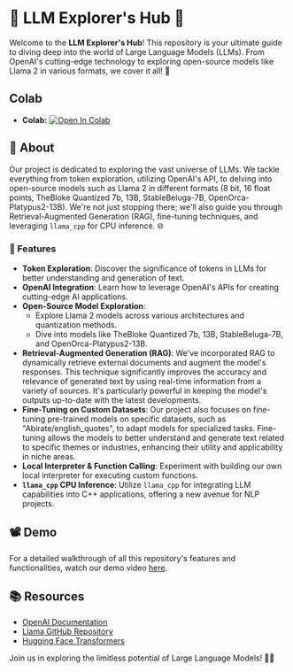 # 🚀 LLM Explorer's Hub 🌌

Welcome to the **LLM Explorer's Hub**! This repository is your ultimate guide to diving deep into the world of Large Language Models (LLMs). From OpenAI's cutting-edge technology to exploring open-source models like Llama 2 in various formats, we cover it all! 🎉

## Colab
- **Colab:** [![Open In Colab](https://colab.research.google.com/assets/colab-badge.svg)](https://colab.research.google.com/github/Aagam0812/Deep_Learning/blob/main/Assignment%202/CMPE258_Assignment2_LLM.ipynb)

## 📜 About

Our project is dedicated to exploring the vast universe of LLMs. We tackle everything from token exploration, utilizing OpenAI's API, to delving into open-source models such as Llama 2 in different formats (8 bit, 16 float points, TheBloke Quantized 7b, 13B, StableBeluga-7B, OpenOrca-Platypus2-13B). We're not just stopping there; we'll also guide you through Retrieval-Augmented Generation (RAG), fine-tuning techniques, and leveraging `llama_cpp` for CPU inference. 🌐

### 🌟 Features

- **Token Exploration**: Discover the significance of tokens in LLMs for better understanding and generation of text.
- **OpenAI Integration**: Learn how to leverage OpenAI's APIs for creating cutting-edge AI applications.
- **Open-Source Model Exploration**:
  - Explore Llama 2 models across various architectures and quantization methods.
  - Dive into models like TheBloke Quantized 7b, 13B, StableBeluga-7B, and OpenOrca-Platypus2-13B.
- **Retrieval-Augmented Generation (RAG)**: We've incorporated RAG to dynamically retrieve external documents and augment the model's responses. This technique significantly improves the accuracy and relevance of generated text by using real-time information from a variety of sources. It's particularly powerful in keeping the model's outputs up-to-date with the latest developments.
- **Fine-Tuning on Custom Datasets**: Our project also focuses on fine-tuning pre-trained models on specific datasets, such as "Abirate/english_quotes", to adapt models for specialized tasks. Fine-tuning allows the models to better understand and generate text related to specific themes or industries, enhancing their utility and applicability in niche areas.
- **Local Interpreter & Function Calling**: Experiment with building our own local interpreter for executing custom functions.
- **`llama_cpp` CPU Inference**: Utilize `llama_cpp` for integrating LLM capabilities into C++ applications, offering a new avenue for NLP projects.

## 📽️ Demo

For a detailed walkthrough of all this repository's features and functionalities, watch our demo video [here](https://drive.google.com/drive/folders/1-RRSZvc7yZLIhhSfTCj08vEMg2faX-cS?usp=sharing).

## 📚 Resources

- [OpenAI Documentation](https://openai.com/api/)
- [Llama GitHub Repository](https://github.com/EleutherAI)
- [Hugging Face Transformers](https://github.com/huggingface/transformers)

Join us in exploring the limitless potential of Large Language Models! 🚀🌟
